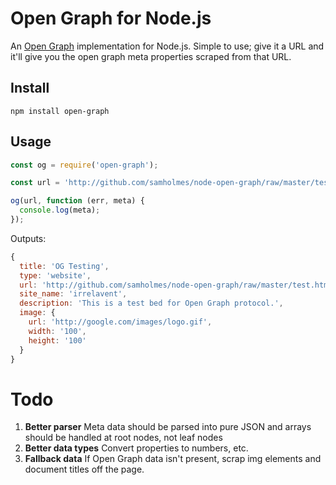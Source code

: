 # Open Graph for Node.js

An [Open Graph](http://ogp.me/) implementation for Node.js.
Simple to use; give it a URL and it'll give you the open graph meta properties scraped from that URL.

## Install
```
npm install open-graph
```

## Usage

```js
const og = require('open-graph');

const url = 'http://github.com/samholmes/node-open-graph/raw/master/test.html';

og(url, function (err, meta) {
  console.log(meta);
});
```

Outputs:

```js
{
  title: 'OG Testing',
  type: 'website',
  url: 'http://github.com/samholmes/node-open-graph/raw/master/test.html',
  site_name: 'irrelavent',
  description: 'This is a test bed for Open Graph protocol.',
  image: {
    url: 'http://google.com/images/logo.gif',
    width: '100',
    height: '100'
  }
}
```

# Todo

1. **Better parser**
  Meta data should be parsed into pure JSON and arrays should be handled at root nodes, not leaf nodes
2. **Better data types**
  Convert properties to numbers, etc.
3. **Fallback data**
  If Open Graph data isn't present, scrap img elements and document titles off the page.
